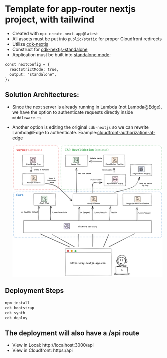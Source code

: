 # Template for app-router nextjs project, with tailwind

- Created with `npx create-next-app@latest`
- All assets must be put into `public/static` for proper Cloudfront redirects
- Utilize [cdk-nextjs](https://github.com/jetbridge/cdk-nextjs)
- Construct for [cdk-nextjs-standalone](https://constructs.dev/packages/cdk-nextjs-standalone)
- Application must be built into [standalone mode](https://nextjs.org/docs/pages/api-reference/next-config-js/output):

```
const nextConfig = {
  reactStrictMode: true,
  output: "standalone",
};
```

## Solution Architectures:

- Since the next server is already running in Lambda (not Lambda@Edge), we have the option to authenticate requests directly inside `middleware.ts`
- Another option is editing the original `cdk-nextjs` so we can rewrite Lambda@Edge to authenticate. Example:[cloudfront-authorization-at-edge](https://github.com/aws-samples/cloudfront-authorization-at-edge)

  ![Next.js Serverless Architecture](architecture.png)

## Deployment Steps

```
npm install
cdk bootstrap
cdk synth
cdk deploy
```

## The deployment will also have a <baseUrl>/api route

- View in Local: http://localhost:3000/api
- View in Cloudfront: https:<CloudfrontURL>/api
